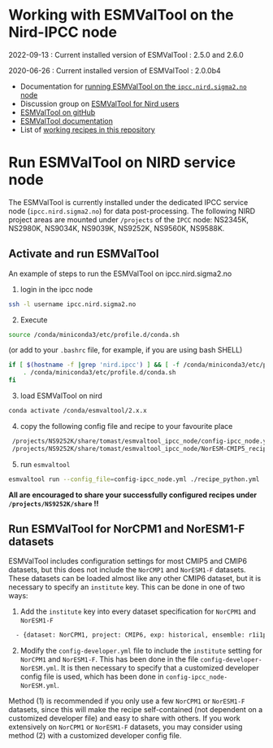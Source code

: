 # Working with ESMValTool on the Nird-IPCC node

2022-09-13 : Current installed version of ESMValTool : 2.5.0 and 2.6.0

2020-06-26 : Current installed version of ESMValTool : 2.0.0b4

- Documentation for [running ESMValTool on the ``ipcc.nird.sigma2.no`` node](https://noresm-docs.readthedocs.io/en/noresm2/diagnostics/esmvaltool.html#run-esmvaltool-on-nird-service-node)
- Discussion group on [ESMValTool for Nird users](https://github.com/orgs/NorESMhub/teams/esmvaltool-on-nird)
- [ESMValTool on gitHub](https://github.com/ESMValGroup/ESMValTool)
- [ESMValTool documentation](https://docs.esmvaltool.org/en/latest/?badge=latest)
- List of [working recipes in this repository](https://github.com/TomasTorsvik-work/esmvaltool_ipcc_node/blob/master/recipes_list.md)

Run ESMValTool on NIRD service node
===================================

The ESMValTool is currently installed under the dedicated IPCC service node (``ipcc.nird.sigma2.no``) for data post-processing. The following NIRD project areas are mounted under ``/projects`` of the ``IPCC`` node: NS2345K, NS2980K, NS9034K, NS9039K, NS9252K, NS9560K, NS9588K.

Activate and run ESMValTool
---------------------------

An example of steps to run the ESMValTool on ipcc.nird.sigma2.no

1. login in the ipcc node
```bash
ssh -l username ipcc.nird.sigma2.no
```
2. Execute
```bash
source /conda/miniconda3/etc/profile.d/conda.sh
```
(or add to your `.bashrc` file, for example, if you are using bash SHELL)
```bash
if [ $(hostname -f |grep 'nird.ipcc') ] && [ -f /conda/miniconda3/etc/profile.d/conda.sh ]; then
    . /conda/miniconda3/etc/profile.d/conda.sh
fi
```
3. load ESMValTool on nird
```bash
conda activate /conda/esmvaltool/2.x.x
```
4. copy the following config file and recipe to your favourite place
```bash
 /projects/NS9252K/share/tomast/esmvaltool_ipcc_node/config-ipcc_node.yml
 /projects/NS9252K/share/tomast/esmvaltool_ipcc_node/NorESM-CMIP5_recipes/standard_recipes/examples/recipe_python.yml
```
5. run `esmvaltool`
```bash
esmvaltool run --config_file=config-ipcc_node.yml ./recipe_python.yml
```

**All are encouraged to share your successfully configured recipes under `/projects/NS9252K/share` !!**


Run ESMValTool for NorCPM1 and NorESM1-F datasets
-------------------------------------------------

ESMValTool includes configuration settings for most CMIP5 and CMIP6 datasets, but this does not include the ``NorCMP1`` and ``NorESM1-F`` datasets. These datasets can be loaded almost like any other CMIP6 dataset, but it is necessary to specify an ``institute`` key. This can be done in one of two ways:

1. Add the ``institute`` key into every dataset specification for ``NorCPM1`` and ``NorESM1-F``
```bash
  - {dataset: NorCPM1, project: CMIP6, exp: historical, ensemble: r1i1p1f1, grid: gn, institute: NCC}
```

2. Modify the ``config-developer.yml`` file to include the ``institute`` setting for ``NorCPM1`` and ``NorESM1-F``. This has been done in the file ``config-developer-NorESM.yml``. It is then necessary to specify that a customized developer config file is used, which has been done in ``config-ipcc_node-NorESM.yml``.

Method (1) is recommended if you only use a few ``NorCPM1`` or ``NorESM1-F`` datasets, since this will make the recipe self-contained (not dependent on a customized developer file) and easy to share with others. If you work extensively on ``NorCPM1`` or ``NorESM1-F`` datasets, you may consider using method (2) with a customized developer config file.

